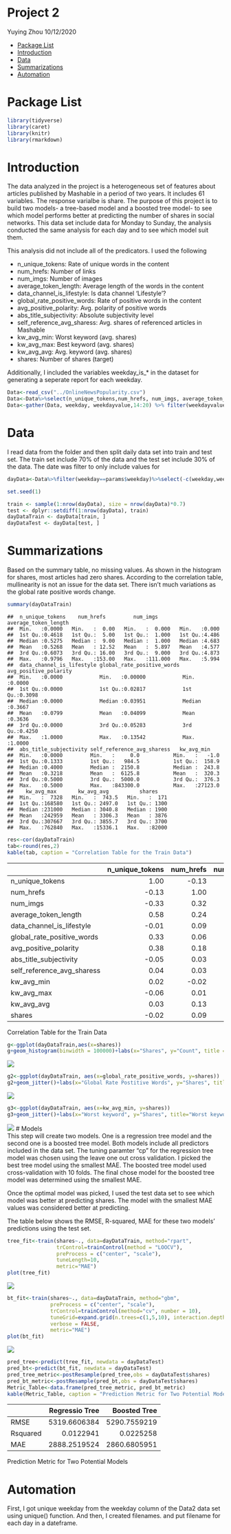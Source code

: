 Project 2
================
Yuying Zhou
10/12/2020

  - [Package List](#package-list)
  - [Introduction](#introduction)
  - [Data](#data)
  - [Summarizations](#summarizations)
  - [Automation](#automation)

# Package List

``` r
library(tidyverse)
library(caret)
library(knitr)
library(rmarkdown)
```

# Introduction

The data analyzed in the project is a heterogeneous set of features
about articles published by Mashable in a period of two years. It
includes 61 variables. The response varialbe is share. The purpose of
this project is to build two models- a tree-based model and a boosted
tree model- to see which model performs better at predicting the number
of shares in social networks. This data set include data for Monday to
Sunday, the analysis conducted the same analysis for each day and to see
which model suit them.

This analysis did not include all of the predicators. I used the
following

  - n\_unique\_tokens: Rate of unique words in the content  
  - num\_hrefs: Number of links  
  - num\_imgs: Number of images  
  - average\_token\_length: Average length of the words in the content  
  - data\_channel\_is\_lifestyle: Is data channel ‘Lifestyle’?  
  - global\_rate\_positive\_words: Rate of positive words in the
    content  
  - avg\_positive\_polarity: Avg. polarity of positive words  
  - abs\_title\_subjectivity: Absolute subjectivity level  
  - self\_reference\_avg\_sharess: Avg. shares of referenced articles in
    Mashable  
  - kw\_avg\_min: Worst keyword (avg. shares)  
  - kw\_avg\_max: Best keyword (avg. shares)  
  - kw\_avg\_avg: Avg. keyword (avg. shares)
  - shares: Number of shares (target)

Additionally, I included the variables weekday\_is\_\* in the dataset
for generating a seperate report for each weekday.

``` r
Data<-read_csv("../OnlineNewsPopularity.csv")
Data<-Data%>%select(n_unique_tokens,num_hrefs, num_imgs, average_token_length, data_channel_is_lifestyle, global_rate_positive_words,avg_positive_polarity, abs_title_subjectivity,self_reference_avg_sharess, kw_avg_min, kw_avg_max, kw_avg_avg, shares, starts_with("weekday") )
Data<-gather(Data, weekday, weekdayvalue,14:20) %>% filter(weekdayvalue==1)
```

# Data

I read data from the folder and then split daily data set into train and
test set. The train set include 70% of the data and the test set include
30% of the data. The date was filter to only include values for

``` r
dayData<-Data%>%filter(weekday==params$weekday)%>%select(-c(weekday,weekdayvalue))

set.seed(1)

train <- sample(1:nrow(dayData), size = nrow(dayData)*0.7)
test <- dplyr::setdiff(1:nrow(dayData), train)
dayDataTrain <- dayData[train, ]
dayDataTest <- dayData[test, ]
```

# Summarizations

Based on the summary table, no missing values. As shown in the histogram
for shares, most articles had zero shares. According to the correlation
table, mullinearity is not an issue for the data set. There isn’t much
variations as the global rate positive words change.

``` r
summary(dayDataTrain)  
```

    ##  n_unique_tokens    num_hrefs         num_imgs       average_token_length
    ##  Min.   :0.0000   Min.   :  0.00   Min.   :  0.000   Min.   :0.000       
    ##  1st Qu.:0.4618   1st Qu.:  5.00   1st Qu.:  1.000   1st Qu.:4.486       
    ##  Median :0.5275   Median :  9.00   Median :  1.000   Median :4.683       
    ##  Mean   :0.5268   Mean   : 12.52   Mean   :  5.897   Mean   :4.577       
    ##  3rd Qu.:0.6073   3rd Qu.: 16.00   3rd Qu.:  9.000   3rd Qu.:4.873       
    ##  Max.   :0.9796   Max.   :153.00   Max.   :111.000   Max.   :5.994       
    ##  data_channel_is_lifestyle global_rate_positive_words avg_positive_polarity
    ##  Min.   :0.0000            Min.   :0.00000            Min.   :0.0000       
    ##  1st Qu.:0.0000            1st Qu.:0.02817            1st Qu.:0.3098       
    ##  Median :0.0000            Median :0.03951            Median :0.3667       
    ##  Mean   :0.0799            Mean   :0.04099            Mean   :0.3636       
    ##  3rd Qu.:0.0000            3rd Qu.:0.05283            3rd Qu.:0.4250       
    ##  Max.   :1.0000            Max.   :0.13542            Max.   :1.0000       
    ##  abs_title_subjectivity self_reference_avg_sharess   kw_avg_min     
    ##  Min.   :0.0000         Min.   :     0.0           Min.   :   -1.0  
    ##  1st Qu.:0.1333         1st Qu.:   984.5           1st Qu.:  158.9  
    ##  Median :0.4000         Median :  2150.8           Median :  243.8  
    ##  Mean   :0.3218         Mean   :  6125.8           Mean   :  320.3  
    ##  3rd Qu.:0.5000         3rd Qu.:  5000.0           3rd Qu.:  376.3  
    ##  Max.   :0.5000         Max.   :843300.0           Max.   :27123.0  
    ##    kw_avg_max       kw_avg_avg          shares     
    ##  Min.   :  7328   Min.   :  743.5   Min.   :  171  
    ##  1st Qu.:168580   1st Qu.: 2497.0   1st Qu.: 1300  
    ##  Median :231000   Median : 3040.8   Median : 1900  
    ##  Mean   :242959   Mean   : 3306.3   Mean   : 3876  
    ##  3rd Qu.:307667   3rd Qu.: 3855.7   3rd Qu.: 3700  
    ##  Max.   :762840   Max.   :15336.1   Max.   :82000

``` r
res<-cor(dayDataTrain)
tab<-round(res,2)
kable(tab, caption = "Correlation Table for the Train Data")
```

|                               | n\_unique\_tokens | num\_hrefs | num\_imgs | average\_token\_length | data\_channel\_is\_lifestyle | global\_rate\_positive\_words | avg\_positive\_polarity | abs\_title\_subjectivity | self\_reference\_avg\_sharess | kw\_avg\_min | kw\_avg\_max | kw\_avg\_avg | shares |
| :---------------------------- | ----------------: | ---------: | --------: | ---------------------: | ---------------------------: | ----------------------------: | ----------------------: | -----------------------: | ----------------------------: | -----------: | -----------: | -----------: | -----: |
| n\_unique\_tokens             |              1.00 |     \-0.13 |    \-0.33 |                   0.58 |                       \-0.01 |                          0.33 |                    0.38 |                   \-0.05 |                          0.04 |         0.02 |       \-0.06 |         0.03 | \-0.02 |
| num\_hrefs                    |            \-0.13 |       1.00 |      0.32 |                   0.24 |                         0.09 |                          0.06 |                    0.18 |                     0.03 |                          0.03 |       \-0.02 |         0.01 |         0.13 |   0.09 |
| num\_imgs                     |            \-0.33 |       0.32 |      1.00 |                 \-0.03 |                         0.07 |                        \-0.13 |                    0.09 |                   \-0.02 |                          0.00 |       \-0.01 |       \-0.02 |         0.15 |   0.07 |
| average\_token\_length        |              0.58 |       0.24 |    \-0.03 |                   1.00 |                         0.00 |                          0.29 |                    0.52 |                     0.03 |                          0.03 |         0.00 |       \-0.08 |       \-0.09 | \-0.04 |
| data\_channel\_is\_lifestyle  |            \-0.01 |       0.09 |      0.07 |                   0.00 |                         1.00 |                          0.10 |                    0.14 |                     0.00 |                          0.01 |         0.02 |       \-0.11 |         0.13 |   0.00 |
| global\_rate\_positive\_words |              0.33 |       0.06 |    \-0.13 |                   0.29 |                         0.10 |                          1.00 |                    0.29 |                   \-0.18 |                          0.02 |         0.04 |       \-0.10 |         0.04 | \-0.03 |
| avg\_positive\_polarity       |              0.38 |       0.18 |      0.09 |                   0.52 |                         0.14 |                          0.29 |                    1.00 |                     0.01 |                          0.03 |         0.00 |       \-0.04 |         0.14 |   0.04 |
| abs\_title\_subjectivity      |            \-0.05 |       0.03 |    \-0.02 |                   0.03 |                         0.00 |                        \-0.18 |                    0.01 |                     1.00 |                        \-0.01 |         0.01 |       \-0.02 |       \-0.02 |   0.01 |
| self\_reference\_avg\_sharess |              0.04 |       0.03 |      0.00 |                   0.03 |                         0.01 |                          0.02 |                    0.03 |                   \-0.01 |                          1.00 |         0.00 |         0.04 |         0.08 |   0.05 |
| kw\_avg\_min                  |              0.02 |     \-0.02 |    \-0.01 |                   0.00 |                         0.02 |                          0.04 |                    0.00 |                     0.01 |                          0.00 |         1.00 |       \-0.14 |         0.25 |   0.05 |
| kw\_avg\_max                  |            \-0.06 |       0.01 |    \-0.02 |                 \-0.08 |                       \-0.11 |                        \-0.10 |                  \-0.04 |                   \-0.02 |                          0.04 |       \-0.14 |         1.00 |         0.40 |   0.05 |
| kw\_avg\_avg                  |              0.03 |       0.13 |      0.15 |                 \-0.09 |                         0.13 |                          0.04 |                    0.14 |                   \-0.02 |                          0.08 |         0.25 |         0.40 |         1.00 |   0.14 |
| shares                        |            \-0.02 |       0.09 |      0.07 |                 \-0.04 |                         0.00 |                        \-0.03 |                    0.04 |                     0.01 |                          0.05 |         0.05 |         0.05 |         0.14 |   1.00 |

Correlation Table for the Train Data

``` r
g<-ggplot(dayDataTrain,aes(x=shares))
g+geom_histogram(binwidth = 100000)+labs(x="Shares", y="Count", title = "Shares Histogram")
```

![](weekday_is_sunday_files/figure-gfm/summarization-1.png)<!-- -->

``` r
g2<-ggplot(dayDataTrain, aes(x=global_rate_positive_words, y=shares))
g2+geom_jitter()+labs(x="Global Rate Postitive Words", y="Shares", title="Global Rate Postitive Words vs Shares")
```

![](weekday_is_sunday_files/figure-gfm/summarization-2.png)<!-- -->

``` r
g3<-ggplot(dayDataTrain, aes(x=kw_avg_min, y=shares))
g3+geom_jitter()+labs(x="Worst keyword", y="Shares", title="Worst keyword vs Shares")
```

![](weekday_is_sunday_files/figure-gfm/summarization-3.png)<!-- --> \#
Models  
This step will create two models. One is a regression tree model and the
second one is a boosted tree model. Both models include all predictors
included in the data set. The tuning paramter “cp” for the regression
tree model was chosen using the leave one out cross validation. I picked
the best tree model using the smallest MAE. The boosted tree model used
cross-validation with 10 folds. The final chose model for the boosted
tree model was determined using the smallest MAE.

Once the optimal model was picked, I used the test data set to see which
model was better at predicting shares. The model with the smallest MAE
values was considered better at predicting.

The table below shows the RMSE, R-squared, MAE for these two models’
predictions using the test set.

``` r
tree_fit<-train(shares~., data=dayDataTrain, method="rpart",
                trControl=trainControl(method = "LOOCV"),
                preProcess = c("center", "scale"),
                tuneLength=10,
                metric="MAE")
plot(tree_fit)
```

![](weekday_is_sunday_files/figure-gfm/models-1.png)<!-- -->

``` r
bt_fit<-train(shares~., data=dayDataTrain, method="gbm",
              preProcess = c("center", "scale"),
              trControl=trainControl(method="cv", number = 10),
              tuneGrid=expand.grid(n.trees=c(1,5,10), interaction.depth=1:3, shrinkage=c(0.1,0.5,0.9), n.minobsinnode=10),
              verbose = FALSE,
              metric="MAE")
plot(bt_fit)
```

![](weekday_is_sunday_files/figure-gfm/models-2.png)<!-- -->

``` r
pred_tree<-predict(tree_fit, newdata = dayDataTest)   
pred_bt<-predict(bt_fit, newdata = dayDataTest)
pred_tree_metric<-postResample(pred_tree,obs = dayDataTest$shares)
pred_bt_metric<-postResample(pred_bt,obs = dayDataTest$shares)
Metric_Table<-data.frame(pred_tree_metric, pred_bt_metric)
kable(Metric_Table, caption = "Prediction Metric for Two Potential Models", col.names = c("Regressio Tree"," Boosted Tree"))
```

|          | Regressio Tree | Boosted Tree |
| :------- | -------------: | -----------: |
| RMSE     |   5319.6606384 | 5290.7559219 |
| Rsquared |      0.0122941 |    0.0225258 |
| MAE      |   2888.2519524 | 2860.6805951 |

Prediction Metric for Two Potential Models

# Automation

First, I got unique weekday from the weekday column of the Data2 data
set using unique() function. And then, I created filenames. and put
filename for each day in a dateframe.
